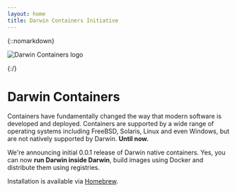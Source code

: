 ```yaml
---
layout: home
title: Darwin Containers Initiative
---
```


{::nomarkdown}
<p class="logo"><img src="{{ "/" | relative_url }}assets/images/favicon.svg" alt="Darwin Containers logo"></p>
{:/}

# Darwin Containers

Containers have fundamentally changed the way that modern software is developed and deployed. Containers are supported by a wide range of operating systems including FreeBSD, Solaris, Linux and even Windows, but are not natively supported by Darwin. **Until now.**

We're announcing initial 0.0.1 release of Darwin native containers.  Yes, you can now **run Darwin inside Darwin**, build images using Docker and distribute them using registries.

Installation is available via [Homebrew](https://github.com/darwin-containers/homebrew-formula#readme).
